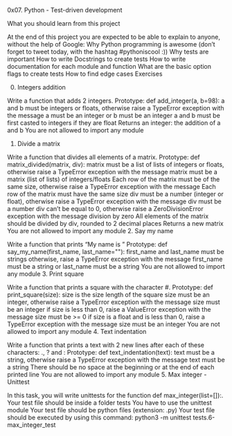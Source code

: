 0x07. Python - Test-driven development

What you should learn from this project

   At the end of this project you are expected to be able to
   explain to anyone, without the help of Google:
Why Python programming is awesome (don’t forget to tweet today, with the hashtag #pythoniscool :))
Why tests are important
How to write Docstrings to create tests
How to write documentation for each module and function
What are the basic option flags to create tests
How to find edge cases
Exercises

0. Integers addition

 Write a function that adds 2 integers.
Prototype: def add_integer(a, b=98):
a and b must be integers or floats, otherwise raise a TypeError exception with the message a must be an integer or b must be an integer
a and b must be first casted to integers if they are float
Returns an integer: the addition of a and b
You are not allowed to import any module
1. Divide a matrix

 Write a function that divides all elements of a matrix.
Prototype: def matrix_divided(matrix, div):
matrix must be a list of lists of integers or floats, otherwise raise a TypeError exception with the message matrix must be a matrix (list of lists) of integers/floats
Each row of the matrix must be of the same size, otherwise raise a TypeError exception with the message Each row of the matrix must have the same size
div must be a number (integer or float), otherwise raise a TypeError exception with the message div must be a number
div can’t be equal to 0, otherwise raise a ZeroDivisionError exception with the message division by zero
All elements of the matrix should be divided by div, rounded to 2 decimal places
Returns a new matrix
You are not allowed to import any module
2. Say my name

 Write a function that prints “My name is ”
Prototype: def say_my_name(first_name, last_name=""):
first_name and last_name must be strings otherwise, raise a TypeError exception with the message first_name must be a string or last_name must be a string
You are not allowed to import any module
3. Print square

 Write a function that prints a square with the character #.
Prototype: def print_square(size):
size is the size length of the square
size must be an integer, otherwise raise a TypeError exception with the message size must be an integer
if size is less than 0, raise a ValueError exception with the message size must be >= 0
if size is a float and is less than 0, raise a TypeError exception with the message size must be an integer
You are not allowed to import any module
4. Text indentation

 Write a function that prints a text with 2 new lines after
 each of these characters: ., ? and :
Prototype: def text_indentation(text):
text must be a string, otherwise raise a TypeError exception with the message text must be a string
There should be no space at the beginning or at the end of each printed line
You are not allowed to import any module
5. Max integer - Unittest

 In this task, you will write unittests for the function
 def max_integer(list=[]):.
Your test file should be inside a folder tests
You have to use the unittest module
Your test file should be python files (extension: .py)
Your test file should be executed by using this command: python3 -m unittest tests.6-max_integer_test
